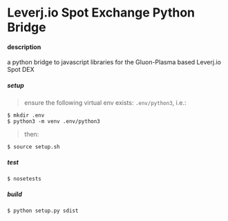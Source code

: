 # Leverj.io Spot Exchange Python Bridge

#### description

a python bridge to javascript libraries for the Gluon-Plasma based Leverj.io Spot DEX


##### setup
> ensure the following virtual env exists: `.env/python3`, i.e.: 

```shell
$ mkdir .env
$ python3 -m venv .env/python3
```
> then:

```shell
$ source setup.sh
```

##### test
```shell
$ nosetests
```

##### build
```shell
$ python setup.py sdist
```

